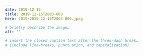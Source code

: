 ```yaml
---
date: 2019-12-15
title: 2019-12-15T2003-000
hero: 2019/2019-12-15T2003-000.jpeg

# briefly describe the image…
alt: ''

# insert the closed caption text after the three-dash break…
# (include line-breaks, punctuation, and capitalization)
---
```

